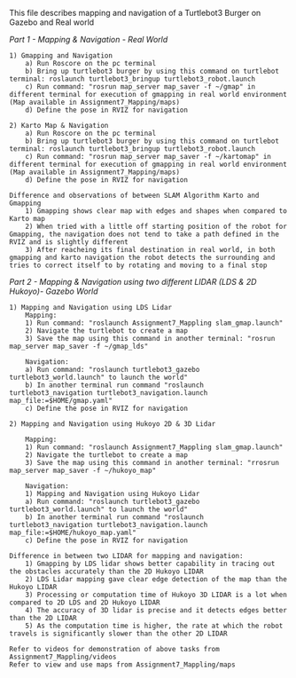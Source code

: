 This file describes mapping and navigation of a Turtlebot3 Burger on Gazebo and Real world


*Part 1 - Mapping & Navigation - Real World*

	1) Gmapping and Navigation
		a) Run Roscore on the pc terminal
		b) Bring up turtlebot3 burger by using this command on turtlebot terminal: roslaunch turtlebot3_bringup turtlebot3_robot.launch
		c) Run command: "rosrun map_server map_saver -f ~/gmap" in different terminal for execution of gmapping in real world environment (Map available in Assignment7_Mapping/maps)
		d) Define the pose in RVIZ for navigation
	
	2) Karto Map & Navigation
		a) Run Roscore on the pc terminal
		b) Bring up turtlebot3 burger by using this command on turtlebot terminal: roslaunch turtlebot3_bringup turtlebot3_robot.launch
		c) Run command: "rosrun map_server map_saver -f ~/kartomap" in different terminal for execution of gmapping in real world environment (Map available in Assignment7_Mapping/maps)
		d) Define the pose in RVIZ for navigation	
		
	Difference and observations of between SLAM Algorithm Karto and Gmapping
		1) Gmapping shows clear map with edges and shapes when compared to Karto map
		2) When tried with a little off starting position of the robot for Gmapping, the navigation does not tend to take a path defined in the RVIZ and is slightly different
		3) After reacheing its final destination in real world, in both gmapping and karto navigation the robot detects the surrounding and tries to correct itself to by rotating and moving to a final stop
		
*Part 2 - Mapping & Navigation using two different LIDAR (LDS & 2D Hukoyo)- Gazebo World*

	1) Mapping and Navigation using LDS Lidar
		Mapping:
		1) Run command: "roslaunch Assignment7_Mappling slam_gmap.launch"
		2) Navigate the turtlebot to create a map
		3) Save the map using this command in another terminal: "rosrun map_server map_saver -f ~/gmap_lds"
		
		Navigation:
		a) Run command: "roslaunch turtlebot3_gazebo turtlebot3_world.launch" to launch the world"
		b) In another terminal run command "roslaunch turtlebot3_navigation turtlebot3_navigation.launch map_file:=$HOME/gmap.yaml"
		c) Define the pose in RVIZ for navigation
		
	2) Mapping and Navigation using Hukoyo 2D & 3D Lidar
	
		Mapping:
		1) Run command: "roslaunch Assignment7_Mappling slam_gmap.launch"
		2) Navigate the turtlebot to create a map
		3) Save the map using this command in another terminal: "rrosrun map_server map_saver -f ~/hukoyo_map"
		
		Navigation:
		1) Mapping and Navigation using Hukoyo Lidar
		a) Run command: "roslaunch turtlebot3_gazebo turtlebot3_world.launch" to launch the world"
		b) In another terminal run command "roslaunch turtlebot3_navigation turtlebot3_navigation.launch map_file:=$HOME/hukoyo_map.yaml"
		c) Define the pose in RVIZ for navigation
		
	Difference in between two LIDAR for mapping and navigation:
		1) Gmapping by LDS lidar shows better capability in tracing out the obstacles accurately than the 2D Hukoyo LIDAR
		2) LDS Lidar mapping gave clear edge detection of the map than the Hukoyo LIDAR
		3) Processing or computation time of Hukoyo 3D LIDAR is a lot when compared to 2D LDS and 2D Hukoyo LIDAR
		4) The accuracy of 3D lidar is precise and it detects edges better than the 2D LIDAR
		5) As the computation time is higher, the rate at which the robot travels is significantly slower than the other 2D LIDAR
	
	Refer to videos for demonstration of above tasks from Assignment7_Mappling/videos
	Refer to view and use maps from Assignment7_Mappling/maps
